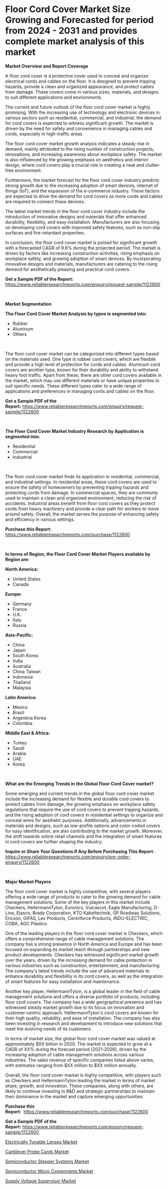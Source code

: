 <p><h1>Floor Cord Cover Market Size Growing and Forecasted for period from 2024 - 2031 and provides complete market analysis of this market</h1></p><p><strong>Market Overview and Report Coverage</strong></p>
<p><p>A floor cord cover is a protective cover used to conceal and organize electrical cords and cables on the floor. It is designed to prevent tripping hazards, provide a clean and organized appearance, and protect cables from damage. These covers come in various sizes, materials, and designs to suit different applications and environments.</p><p>The current and future outlook of the floor cord cover market is highly promising. With the increasing use of technology and electronic devices in various sectors such as residential, commercial, and industrial, the demand for cord covers is expected to witness significant growth. The market is driven by the need for safety and convenience in managing cables and cords, especially in high-traffic areas.</p><p>The floor cord cover market growth analysis indicates a steady rise in demand, mainly attributed to the rising number of construction projects, renovations, and increasing awareness about workplace safety. The market is also influenced by the growing emphasis on aesthetics and interior design, where cord covers play a crucial role in creating a neat and clutter-free environment.</p><p>Furthermore, the market forecast for the floor cord cover industry predicts strong growth due to the increasing adoption of smart devices, internet of things (IoT), and the expansion of the e-commerce industry. These factors are expected to drive the demand for cord covers as more cords and cables are required to connect these devices.</p><p>The latest market trends in the floor cord cover industry include the introduction of innovative designs and materials that offer enhanced durability, flexibility, and easy installation. Manufacturers are also focusing on developing cord covers with improved safety features, such as non-slip surfaces and fire-retardant properties.</p><p>In conclusion, the floor cord cover market is poised for significant growth with a forecasted CAGR of 9.6% during the projected period. The market is driven by factors like increasing construction activities, rising emphasis on workplace safety, and growing adoption of smart devices. By incorporating innovative designs and materials, manufacturers are catering to the rising demand for aesthetically pleasing and practical cord covers.</p></p>
<p><strong>Get a Sample PDF of the Report:</strong> <a href="https://www.reliableresearchreports.com/enquiry/request-sample/1122600">https://www.reliableresearchreports.com/enquiry/request-sample/1122600</a></p>
<p>&nbsp;</p>
<p><strong>Market Segmentation</strong></p>
<p><strong>The Floor Cord Cover Market Analysis by types is segmented into:</strong></p>
<p><ul><li>Rubber</li><li>Aluminum</li><li>Others</li></ul></p>
<p>&nbsp;</p>
<p><p>The floor cord cover market can be categorized into different types based on the materials used. One type is rubber cord covers, which are flexible and provide a high level of protection for cords and cables. Aluminum cord covers are another type, known for their durability and ability to withstand heavy foot traffic. Apart from these, there are other cord covers available in the market, which may use different materials or have unique properties to suit specific needs. These different types cater to a wide range of applications and preferences in managing cords and cables on the floor.</p></p>
<p><strong>Get a Sample PDF of the Report:</strong>&nbsp;<a href="https://www.reliableresearchreports.com/enquiry/request-sample/1122600">https://www.reliableresearchreports.com/enquiry/request-sample/1122600</a></p>
<p>&nbsp;</p>
<p><strong>The Floor Cord Cover Market Industry Research by Application is segmented into:</strong></p>
<p><ul><li>Residential</li><li>Commercial</li><li>Industrial</li></ul></p>
<p>&nbsp;</p>
<p><p>The floor cord cover market finds its application in residential, commercial, and industrial settings. In residential areas, these cord covers are used to ensure the safety of homeowners by preventing tripping hazards and protecting cords from damage. In commercial spaces, they are commonly used to maintain a clean and organized environment, reducing the risk of accidents. Industrial areas benefit from floor cord covers as they protect cords from heavy machinery and provide a clear path for workers to move around safely. Overall, the market serves the purpose of enhancing safety and efficiency in various settings.</p></p>
<p><strong>Purchase this Report:</strong>&nbsp; <a href="https://www.reliableresearchreports.com/purchase/1122600">https://www.reliableresearchreports.com/purchase/1122600</a></p>
<p>&nbsp;</p>
<p><strong>In terms of Region, the Floor Cord Cover Market Players available by Region are:</strong></p>
<p>
    <p> <strong> North America: </strong>
        <ul>
            <li>United States</li>
            <li>Canada</li>
        </ul>
        </p> 
    <p> <strong> Europe: </strong>
        <ul>
            <li>Germany</li>
            <li>France</li>
            <li>U.K.</li>
            <li>Italy</li>
            <li>Russia</li>
        </ul>
        </p> 
    <p> <strong> Asia-Pacific: </strong>
        <ul>
            <li>China</li>
            <li>Japan</li>
            <li>South Korea</li>
            <li>India</li>
            <li>Australia</li>
            <li>China Taiwan</li>
            <li>Indonesia</li>
            <li>Thailand</li>
            <li>Malaysia</li>
        </ul>
        </p> 
    <p> <strong> Latin America: </strong>
        <ul>
            <li>Mexico</li>
            <li>Brazil</li>
            <li>Argentina Korea</li>
            <li>Colombia</li>
        </ul>
        </p> 
    <p> <strong> Middle East & Africa: </strong>
        <ul>
            <li>Turkey</li>
            <li>Saudi</li>
            <li>Arabia</li>
            <li>UAE</li>
            <li>Korea</li>
        </ul>
    </p>
    </p>
<p>&nbsp;</p>
<p><strong>What are the Emerging Trends in the Global Floor Cord Cover market?</strong></p>
<p><p>Some emerging and current trends in the global floor cord cover market include the increasing demand for flexible and durable cord covers to protect cables from damage, the growing emphasis on workplace safety regulations that require the use of cord covers to prevent tripping hazards, and the rising adoption of cord covers in residential settings to organize and conceal wires for aesthetic purposes. Additionally, advancements in materials and designs, such as low-profile options and color-coded covers for easy identification, are also contributing to the market growth. Moreover, the shift towards online retail channels and the integration of smart features in cord covers are further shaping the industry.</p></p>
<p><strong>Inquire or Share Your Questions If Any Before Purchasing This Report</strong>- <a href="https://www.reliableresearchreports.com/enquiry/pre-order-enquiry/1122600">https://www.reliableresearchreports.com/enquiry/pre-order-enquiry/1122600</a></p>
<p>&nbsp;</p>
<p><strong>Major Market Players</strong></p>
<p><p>The floor cord cover market is highly competitive, with several players offering a wide range of products to cater to the growing demand for cable management solutions. Some of the key players in this market include Checkers, HellermannTyton, Euronics, Vulcascot, Eagle Manufacturing, D-Line, Elasco, Brady Corporation, KTO Kabeltechnik, GP Roadway Solutions, Ericson, GIFAS, Lex Products, Centriforce Products, INDU-ELECTRIC, COBA, AGC Plastics.</p><p>One of the leading players in the floor cord cover market is Checkers, which offers a comprehensive range of cable management solutions. The company has a strong presence in North America and Europe and has been focused on expanding its market reach through partnerships and new product developments. Checkers has witnessed significant market growth over the years, driven by the increasing demand for cable protection in various industries such as construction, entertainment, and manufacturing. The company's latest trends include the use of advanced materials to enhance durability and flexibility in its cord covers, as well as the integration of smart features for easy installation and maintenance.</p><p>Another key player, HellermannTyton, is a global leader in the field of cable management solutions and offers a diverse portfolio of products, including floor cord covers. The company has a wide geographical presence and has witnessed steady market growth due to its focus on innovation and customer-centric approach. HellermannTyton's cord covers are known for their high quality, reliability, and ease of installation. The company has also been investing in research and development to introduce new solutions that meet the evolving needs of its customers.</p><p>In terms of market size, the global floor cord cover market was valued at approximately $XX billion in 2020. The market is expected to grow at a CAGR of XX% during the forecast period (2021-2026), driven by the increasing adoption of cable management solutions across various industries. The sales revenue of specific companies listed above varies, with estimates ranging from $XX million to $XX million annually.</p><p>Overall, the floor cord cover market is highly competitive, with players such as Checkers and HellermannTyton leading the market in terms of market share, growth, and innovation. These companies, along with others, are likely to continue investing in R&D and strategic partnerships to maintain their dominance in the market and capture emerging opportunities.</p></p>
<p><strong>Purchase this Report:</strong>&nbsp;&nbsp;<a href="https://www.reliableresearchreports.com/purchase/1122600">https://www.reliableresearchreports.com/purchase/1122600</a></p>
<p></p>
<p><strong>Get a Sample PDF of the Report:</strong>&nbsp;<a href="https://www.reliableresearchreports.com/enquiry/request-sample/1122600">https://www.reliableresearchreports.com/enquiry/request-sample/1122600</a></p>
<p><p><a href="https://github.com/nathandecarvalho/Market-Research-Report-List-1/blob/main/electrically-tunable-lenses-market.md">Electrically Tunable Lenses Market</a></p><p><a href="https://github.com/lylyparadise/Market-Research-Report-List-1/blob/main/cantilever-probe-cards-market.md">Cantilever Probe Cards Market</a></p><p><a href="https://github.com/bmorecock/Market-Research-Report-List-1/blob/main/semiconductor-stepper-systems-market.md">Semiconductor Stepper Systems Market</a></p><p><a href="https://github.com/mauripalmi/Market-Research-Report-List-1/blob/main/semiconductor-micro-components-market.md">Semiconductor Micro Components Market</a></p><p><a href="https://github.com/globismark/Market-Research-Report-List-1/blob/main/supply-voltage-supervisor-market.md">Supply Voltage Supervisor Market</a></p></p>